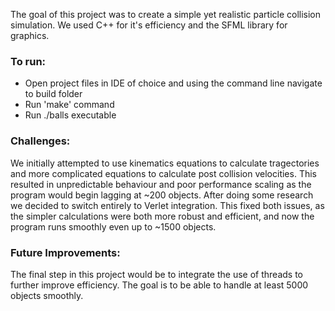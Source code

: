 The goal of this project was to create a simple yet realistic particle collision simulation. 
We used C++ for it's efficiency and the SFML library for graphics.

### To run:
- Open project files in IDE of choice and using the command line navigate to build folder
- Run 'make' command
- Run ./balls executable

### Challenges: <br />
We initially attempted to use kinematics equations to calculate tragectories and more complicated equations to calculate post collision velocities.
This resulted in unpredictable behaviour and poor performance scaling as the program would begin lagging at ~200 objects. After doing some research we 
decided to switch entirely to Verlet integration. This fixed both issues, as the simpler calculations were both more robust and efficient, and now the program runs
smoothly even up to ~1500 objects. 

### Future Improvements: <br />
The final step in this project would be to integrate the use of threads to further improve efficiency. The goal is to be able to handle at least 5000 objects smoothly.
